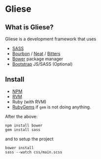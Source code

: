 # Gliese

## What is Gliese?
Gliese is a development framework that uses
- [SASS](http://sass-lang.com/)
- [Bourbon](http://bourbon.io/docs/) / [Neat](http://neat.bourbon.io/docs/) / [Bitters](https://github.com/thoughtbot/bitters)
- [Bower](https://github.com/bower/bower) package manager
- [Bootstrap](http://getbootstrap.com/) JS/SASS (Optional)

## Install
- [NPM](http://nodejs.org/)
- [RVM](http://www.rvm.io/)
- Ruby (with RVM)
- [RubyGems](http://rubygems.org/pages/download) if ```gem``` is not doing anything.

After the above:
```
npm install bower
gem install sass
```
and to setup the project
```
bower install
sass --watch css/main.scss
```